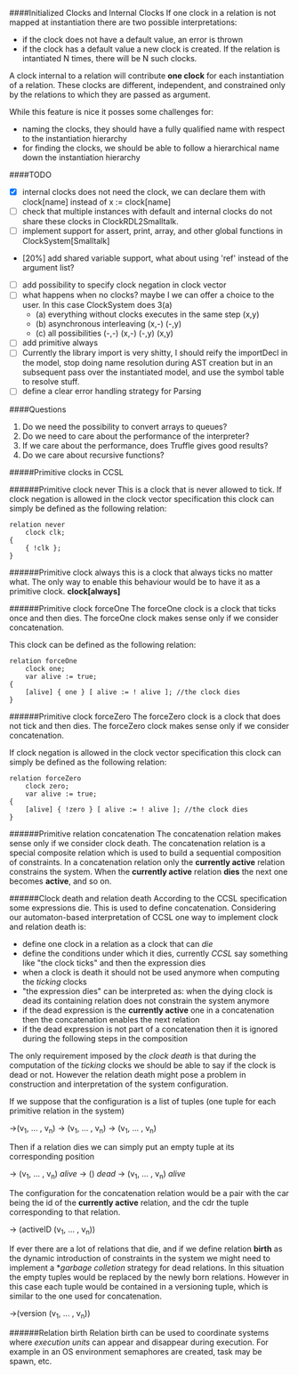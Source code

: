 

####Initialized Clocks and Internal Clocks
If one clock in a relation is not mapped at instantiation there are two possible interpretations:
- if the clock does not have a default value, an error is thrown
- if the clock has a default value a new clock is created. If the relation is intantiated N times, there will be N such clocks.

A clock internal to a relation will contribute **one clock** for each instantiation of a relation. These clocks are different, independent, and constrained only by the relations to which they are passed as argument.

While this feature is nice it posses some challenges for:
- naming the clocks, they should have a fully qualified name with respect to the instantiation hierarchy
- for finding the clocks, we should be able to follow a hierarchical name down the instantiation hierarchy

####TODO
- [x] internal clocks does not need the clock, we can declare them with clock[name] instead of x := clock[name]
- [ ] check that multiple instances with default and internal clocks do not share these clocks in ClockRDL2Smalltalk.
- [ ] implement support for assert, print, array, and other global functions in ClockSystem[Smalltalk]
- [20%] add shared variable support, what about using 'ref' instead of the argument list?
- [ ] add possibility to specify clock negation in clock vector
- [ ] what happens when no clocks? maybe I we can offer a choice to the user. In this case ClockSystem does 3(a)
    - (a) everything without clocks executes in the same step (x,y)
    - (b) asynchronous interleaving (x,-) (-,y)
    - (c) all possibilities (-,-) (x,-) (-,y) (x,y)
- [ ] add primitive always
- [ ] Currently the library import is very shitty, I should reify the importDecl in the model, stop doing name resolution
 during AST creation but in an subsequent pass over the instantiated model, and use the symbol table to resolve stuff.
- [ ] define a clear error handling strategy for Parsing 

####Questions
1. Do we need the possibility to convert arrays to queues?
2. Do we need to care about the performance of the interpreter?
3. If we care about the performance, does Truffle gives good results?
4. Do we care about recursive functions?



#####Primitive clocks in CCSL

######Primitive clock never
This is a clock that is never allowed to tick.
If clock negation is allowed in the clock vector specification this clock can simply be defined as the following relation:

    relation never
        clock clk;
    {
        { !clk };
    }

######Primitive clock always
this is a clock that always ticks no matter what.
The only way to enable this behaviour would be to have it as a primitive clock. **clock[always]**

######Primitive clock forceOne
The forceOne clock is a clock that ticks once and then dies.
The forceOne clock makes sense only if we consider concatenation.

This clock can be defined as the following relation:

	relation forceOne
		clock one;
		var alive := true;
	{
		[alive] { one } [ alive := ! alive ]; //the clock dies
	}

######Primitive clock forceZero
The forceZero clock is a clock that does not tick and then dies.
The forceZero clock makes sense only if we consider concatenation.

If clock negation is allowed in the clock vector specification this clock can simply be defined as the following relation:

    relation forceZero
		clock zero;
		var alive := true;
	{
		[alive] { !zero } [ alive := ! alive ]; //the clock dies
	}

######Primitive relation concatenation
The concatenation relation makes sense only if we consider clock death.
The concatenation relation is a special composite relation which is used to build a sequential composition of constraints.
In a concatenation relation only the **currently active** relation constrains the system.
When the **currently active** relation **dies** the next one becomes **active**, and so on.

######Clock death and relation death
According to the CCSL specification some expressions die. This is used to define concatenation.
Considering our automaton-based interpretation of CCSL one way to implement clock and relation death is:

- define one clock in a relation as a clock that can *die*
- define the conditions under which it dies, currently *CCSL* say something like "the clock ticks" and then the expression dies
- when a clock is death it should not be used anymore when computing the *ticking* clocks
- "the expression dies" can be interpreted as: when the dying clock is dead its containing relation does not constrain the system anymore
- if the dead expression is the **currently active** one in a concatenation then the concatenation enables the next relation
- if the dead expression is not part of a concatenation then it is ignored during the following steps in the composition

The only requirement imposed by the *clock death* is that during the computation of the *ticking* clocks we should be able to say if the clock is dead or not.
However the relation death might pose a problem in construction and interpretation of the system configuration.

If we suppose that the configuration is a list of tuples (one tuple for each primitive relation in the system)
>
->(v<sub>1</sub>, ... , v<sub>n</sub>)
-> (v<sub>1</sub>, ... , v<sub>n</sub>)
-> (v<sub>1</sub>, ... , v<sub>n</sub>)

Then if a relation dies we can simply put an empty tuple at its corresponding position
>
-> (v<sub>1</sub>, ... , v<sub>n</sub>)  *alive*
-> ()                                    *dead*
-> (v<sub>1</sub>, ... , v<sub>n</sub>)  *alive*

The configuration for the concatenation relation would be a pair with the car being the id of the **currently active** relation, and the cdr the tuple corresponding to that relation.
>
-> (activeID (v<sub>1</sub>, ... , v<sub>n</sub>))

If ever there are a lot of relations that die, and if we define relation **birth** as the dynamic introduction of 
constraints in the system we might need to implement a **garbage colletion* strategy for dead relations. In this situation
the empty tuples would be replaced by the newly born relations. However in this case each tuple would be contained in a 
versioning tuple, which is similar to the one used for concatenation.

>
->(version (v<sub>1</sub>, ... , v<sub>n</sub>))

######Relation birth
Relation birth can be used to coordinate systems where *execution units* can appear and disappear during execution.
For example in an OS environment semaphores are created, task may be spawn, etc.